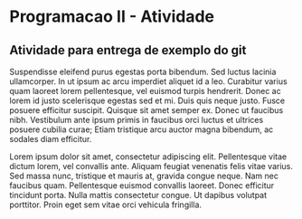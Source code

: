 ﻿# Programacao II - Atividade
## Atividade para entrega de exemplo do git

Suspendisse eleifend purus egestas porta bibendum. Sed luctus lacinia ullamcorper. In ut ipsum ac arcu imperdiet aliquet id a leo. Curabitur varius quam laoreet lorem pellentesque, vel euismod turpis hendrerit. Donec ac lorem id justo scelerisque egestas sed et mi. Duis quis neque justo. Fusce posuere efficitur suscipit. Quisque sit amet semper ex. Donec ut faucibus nibh. Vestibulum ante ipsum primis in faucibus orci luctus et ultrices posuere cubilia curae; Etiam tristique arcu auctor magna bibendum, ac sodales diam efficitur.

Lorem ipsum dolor sit amet, consectetur adipiscing elit. Pellentesque vitae dictum lorem, vel convallis ante. Aliquam feugiat venenatis felis vitae varius. Sed massa nunc, tristique et mauris at, gravida congue neque. Nam nec faucibus quam. Pellentesque euismod convallis laoreet. Donec efficitur tincidunt porta. Nulla mattis consectetur congue. Ut dapibus volutpat porttitor. Proin eget sem vitae orci vehicula fringilla.

